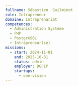 ```yaml
---
fullname: Sébastien  Guilminot
role: Intrapreneur
domaine: Intraprenariat
competences:
  - Administration Système
  - PHP
  - PostgreSQL
  - Intrapreneur(se)
missions:
  - start: 2024-11-01
    end: 2025-10-31
    status: admin
    employer: DGFIP
    startups:
      - one-vision
---
```

